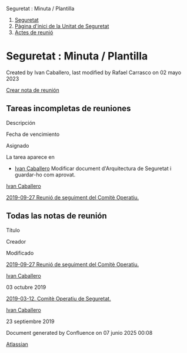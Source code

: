 Seguretat : Minuta / Plantilla  

1.  [Seguretat](index.md)
2.  [Pàgina d'inici de la Unitat de Seguretat](15368362.md)
3.  [Actes de reunió](26317880.md)

Seguretat : Minuta / Plantilla
==============================

Created by Ivan Caballero, last modified by Rafael Carrasco on 02 mayo 2023

[Crear nota de reunión](https://confluence.aoc.cat?createDialogSpaceKey=SEG&createDialogBlueprintId=3cc5973d-0838-4939-90ba-a6c677086ca2)

Tareas incompletas de reuniones
-------------------------------

Descripción

Fecha de vencimiento

Asignado

La tarea aparece en

*   [Ivan Caballero](/display/~icaballero) Modificar document d'Arquitectura de Seguretat i guardar-ho com aprovat.

[Ivan Caballero](/display/~icaballero)

[2019-09-27 Reunió de seguiment del Comitè Operatiu.](/pages/viewpage.action?pageId=26317882&focusedTaskId=5)

Todas las notas de reunión
--------------------------

Título

Creador

Modificado

[2019-09-27 Reunió de seguiment del Comitè Operatiu.](/pages/viewpage.action?pageId=26317882)

[Ivan Caballero](/display/~icaballero)

03 octubre 2019

[2019-03-12. Comitè Operatiu de Seguretat.](/pages/viewpage.action?pageId=18743453)

[Ivan Caballero](/display/~icaballero)

23 septiembre 2019

Document generated by Confluence on 07 junio 2025 00:08

[Atlassian](http://www.atlassian.com/)